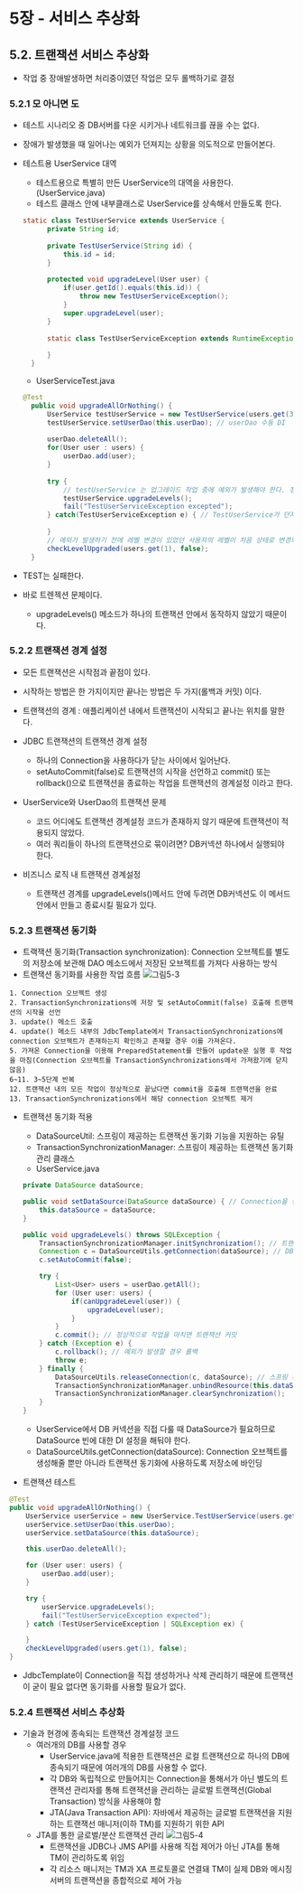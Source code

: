 # 5장 - 서비스 추상화

## 5.2. 트랜잭션 서비스 추상화
* 작업 중 장애발생하면 처리중이였던 작업은 모두 롤백하기로 결정

### 5.2.1 모 아니면 도
* 테스트 시나리오 중 DB서버를 다운 시키거나 네트워크를 끊을 수는 없다.
* 장애가 발생했을 때 일어나는 예외가 던져지는 상황을 의도적으로 만들어본다.
* 테스트용 UserService 대역
  * 테스트용으로 특별히 만든 UserService의 대역을 사용한다. (UserService.java)
  * 테스트 클래스 안에 내부클래스로 UserService를 상속해서 만들도록 한다.
  ```java
  static class TestUserService extends UserService {
		private String id;
		
		private TestUserService(String id) {
			this.id = id;
		}
		
		protected void upgradeLevel(User user) {
			if(user.getId().equals(this.id)) {
				throw new TestUserServiceException();
			}
			super.upgradeLevel(user);
		}
		
		static class TestUserServiceException extends RuntimeException {
			
		}
	}
  ```
  * UserServiceTest.java
  ```java
  @Test
	public void upgradeAllOrNothing() {
		UserService testUserService = new TestUserService(users.get(3).getId()); // 예외를 발생시킬 네 번째 사용자의 id를 넣어서 생성한다.
		testUserService.setUserDao(this.userDao); // userDao 수동 DI
		
		userDao.deleteAll();
		for(User user : users) {
			userDao.add(user);
		}
		
		try {
			// testUserService 는 업그레이드 작업 중에 예외가 발생해야 한다. 정상 종료라면 문제가 있으니 실패
			testUserService.upgradeLevels();
			fail("TestUserServiceException excepted");
		} catch(TestUserServiceException e) { // TestUserService가 던져주는 예외를 잡아서 계속 진행되도록 한다. 그 외의 예외라면 테스트 실패
			
		}
		// 예외가 발생하기 전에 레벨 변경이 있었던 사용자의 레벨이 처음 상태로 변경되었는지 확인
		checkLevelUpgraded(users.get(1), false);
	}
  ```

* TEST는 실패한다.
* 바로 트렌젝션 문제이다.
  * upgradeLevels() 메소드가 하나의 트랜잭션 안에서 동작하지 않았기 때문이다.
   
### 5.2.2 트랜잭션 경계 설정
* 모든 트랜잭션은 시작점과 끝점이 있다.
* 시작하는 방법은 한 가지이지만 끝나는 방법은 두 가지(롤백과 커밋) 이다.
* 트랜잭션의 경계 : 애플리케이션 내에서 트랜잭션이 시작되고 끝나는 위치를 말한다.

* JDBC 트랜잭션의 트랜잭션 경계 설정
  * 하나의 Connection을 사용하다가 닫는 사이에서 일어난다.
  * setAutoCommit(false)로 트랜잭션의 시작을 선언하고 commit() 또는 rollback()으로 트랜잭션을 종료하는 작업을 트랜잭션의 경계설정 이라고 한다.
* UserService와 UserDao의 트랜잭션 문제
  * 코드 어디에도 트랜잭션 경계설정 코드가 존재하지 않기 때문에 트랜잭션이 적용되지 않았다.
  * 여러 쿼리들이 하나의 트랜잭션으로 묶이려면? DB커넥션 하나에서 실행되야 한다.
* 비즈니스 로직 내 트랜잭션 경계설정
  * 트랜잭션 경계를 upgradeLevels()메서드 안에 두려면 DB커넥션도 이 메서드 안에서 만들고 종료시킬 필요가 있다.


### 5.2.3 트랜잭션 동기화
* 트랙잭션 동기화(Transaction synchronization): Connection 오브젝트를 별도의 저장소에 보관해 DAO 메소드에서 저장된 오브젝트를 가져다 사용하는 방식
* 트랜잭션 동기화를 사용한 작업 흐름
![그림5-3](https://user-images.githubusercontent.com/51041684/182013672-468b6f52-5d5c-4518-863d-6fe804fb8e81.png)

```text
1. Connection 오브젝트 생성
2. TransactionSynchronizations에 저장 및 setAutoCommit(false) 호출해 트랜잭션의 시작을 선언
3. update() 메소드 호출
4. update() 메소드 내부의 JdbcTemplate에서 TransactionSynchronizations에 connection 오브젝트가 존재하는지 확인하고 존재할 경우 이를 가져온다.
5. 가져온 Connection을 이용해 PreparedStatement를 만들어 update문 실행 후 작업을 마침(Connection 오브젝트를 TransactionSynchronizations에서 가져왔기에 닫지 않음)
6~11. 3~5단계 반복
12. 트랜잭션 내의 모든 작업이 정상적으로 끝났다면 commit을 호출해 트랜잭션을 완료
13. TransactionSynchronizations에서 해당 connection 오브젝트 제거
```
* 트랜잭션 동기화 적용
    * DataSourceUtil: 스프링이 제공하는 트랜잭션 동기화 기능을 지원하는 유틸
    * TransactionSynchronizationManager: 스프링이 제공하는 트랜잭션 동기화 관리 클래스
    * UserService.java
    ```java
    private DataSource dataSource;

    public void setDataSource(DataSource dataSource) { // Connection을 생성할 때 사용할 DataSource를 DI
        this.dataSource = dataSource;
    }

    public void upgradeLevels() throws SQLException {
        TransactionSynchronizationManager.initSynchronization(); // 트랜잭션 동기화 관리자를 이용해 동기화 작업을 초기화
        Connection c = DataSourceUtils.getConnection(dataSource); // DB 커넥션 생성과 동기화를 함께 해주는 유틸리티 메소드
        c.setAutoCommit(false);

        try {
            List<User> users = userDao.getAll();
            for (User user: users) {
                if(canUpgradeLevel(user)) {
                    upgradeLevel(user);
                }
            }
            c.commit(); // 정상적으로 작업을 마치면 트랜잭션 커밋
        } catch (Exception e) {
            c.rollback(); // 예외가 발생할 경우 롤백
            throw e;
        } finally {
            DataSourceUtils.releaseConnection(c, dataSource); // 스프링 유틸리티 메소드를 이용해 DB 커넥션을 안전하게 닫는다
            TransactionSynchronizationManager.unbindResource(this.dataSource); // 동기화 작업 종료 및 정리
            TransactionSynchronizationManager.clearSynchronization();
        }
    }
    ```
    * UserService에서 DB 커넥션을 직접 다룰 때 DataSource가 필요하므로 DataSource 빈에 대한 DI 설정을 해둬야 한다.
    * DataSourceUtils.getConnection(dataSource): Connection 오브젝트를 생성해줄 뿐만 아니라 트랜잭션 동기화에 사용하도록 저장소에 바인딩

* 트랜잭션 테스트
```java
@Test
public void upgradeAllOrNothing() {
    UserService userService = new UserService.TestUserService(users.get(3).getId());
    userService.setUserDao(this.userDao);
    userService.setDataSource(this.dataSource);

    this.userDao.deleteAll();

    for (User user: users) {
        userDao.add(user);
    }

    try {
        userService.upgradeLevels();
        fail("TestUserServiceException expected");
    } catch (TestUserServiceException | SQLException ex) {

    }
    checkLevelUpgraded(users.get(1), false);
}
```
* JdbcTemplate이 Connection을 직접 생성하거나 삭제 관리하기 때문에 트랜잭션이 굳이 필요 없다면 동기화를 사용할 필요가 없다.

### 5.2.4 트랜잭션 서비스 추상화
* 기술과 현경에 종속되는 트랜잭션 경계설정 코드
    * 여러개의 DB를 사용할 경우
        * UserService.java에 적용한 트랜잭션은 로컬 트랜잭션으로 하나의 DB에 종속되기 때문에 여러개의 DB를 사용할 수 없다.
        * 각 DB와 독립적으로 만들어지는 Connection을 통해서가 아닌 별도의 트랜잭션 관리자를 통해 트랜잭션을 관리하는 글로벌 트랜잭션(Global Transaction) 방식을 사용해야 함
        * JTA(Java Transaction API): 자바에서 제공하는 글로벌 트랜잭션을 지원하는 트랜잭선 매니저(이하 TM)를 지원하기 위한 API
    * JTA를 통한 글로벌/분산 트랜잭션 관리
    ![그림5-4](https://user-images.githubusercontent.com/51041684/182013673-0c5b4456-9aae-43d3-b182-1dce53e308ca.png)
        * 트랜잭션을 JDBC나 JMS API를 사용해 직접 제어가 아닌 JTA를 통해 TM이 관리하도록 위임
        * 각 리소스 매니저는 TM과 XA 프로토콜로 연결돼 TM이 실제 DB와 메시징 서버의 트랜잭션을 종합적으로 제어 가능
        
         
